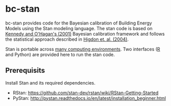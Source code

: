 # bc-stan

bc-stan provides code for the Bayesian calibration of Building Energy Models using the Stan modeling language. The stan code is based on [Kennedy and O'Hagan's (2001)](http://onlinelibrary.wiley.com/doi/10.1111/1467-9868.00294/abstract) Bayesian calibration framework and follows the statistical approach described in [Higdon et. al. (2004)](http://epubs.siam.org/doi/abs/10.1137/S1064827503426693).

Stan is portable across [many computing environments](http://mc-stan.org/users/interfaces/). Two interfaces ([R](bc-stan/tree/master/src/main.R) and Python) are provided here to run the stan code.

## Prerequisits
Install Stan and its required dependencies.
* RStan: https://github.com/stan-dev/rstan/wiki/RStan-Getting-Started
* PyStan: http://pystan.readthedocs.io/en/latest/installation_beginner.html





